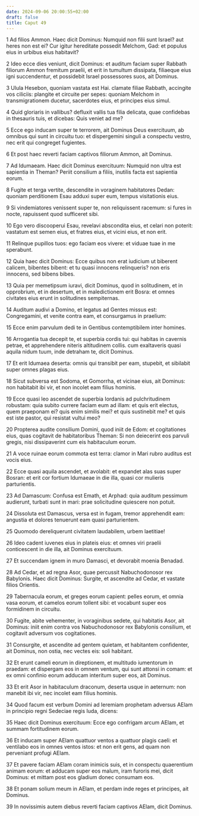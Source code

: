 ```yaml
---
date: 2024-09-06 20:00:55+02:00
draft: false
title: Caput 49
---
```





1 Ad filios Ammon. Haec dicit Dominus: Numquid non filii sunt Israel? aut heres non est ei? Cur igitur hereditate possedit Melchom, Gad: et populus eius in urbibus eius habitavit?

2 Ideo ecce dies veniunt, dicit Dominus: et auditum faciam super Rabbath filiorum Ammon fremitum praelii, et erit in tumultum dissipata, filiaeque eius igni succendentur, et possidebit Israel possessores suos, ait Dominus.

3 Ulula Hesebon, quoniam vastata est Hai. clamate filiae Rabbath, accingite vos ciliciis: plangite et circuite per sepes: quoniam Melchom in transmigrationem ducetur, sacerdotes eius, et principes eius simul.

4 Quid gloriaris in vallibus? defluxit vallis tua filia delicata, quae confidebas in thesauris tuis, et dicebas: Quis veniet ad me?

5 Ecce ego inducam super te terrorem, ait Dominus Deus exercituum, ab omnibus qui sunt in circuitu tuo: et dispergemini singuli a conspectu vestro, nec erit qui congreget fugientes.

6 Et post haec reverti faciam captivos filiorum Ammon, ait Dominus.

7 Ad Idumaeam. Haec dicit Dominus exercituum: Numquid non ultra est sapientia in Theman? Periit consilium a filiis, inutilis facta est sapientia eorum.

8 Fugite et terga vertite, descendite in voraginem habitatores Dedan: quoniam perditionem Esau adduxi super eum, tempus visitationis eius.

9 Si vindemiatores venissent super te, non reliquissent racemum: si fures in nocte, rapuissent quod sufficeret sibi.

10 Ego vero discooperui Esau, revelavi abscondita eius, et celari non poterit: vastatum est semen eius, et fratres eius, et vicini eius, et non erit.

11 Relinque pupillos tuos: ego faciam eos vivere: et viduae tuae in me sperabunt.

12 Quia haec dicit Dominus: Ecce quibus non erat iudicium ut biberent calicem, bibentes bibent: et tu quasi innocens relinqueris? non eris innocens, sed bibens bibes.

13 Quia per memetipsum iuravi, dicit Dominus, quod in solitudinem, et in opprobrium, et in desertum, et in maledictionem erit Bosra: et omnes civitates eius erunt in solitudines sempiternas.

14 Auditum audivi a Domino, et legatus ad Gentes missus est: Congregamini, et venite contra eam, et consurgamus in praelium:

15 Ecce enim parvulum dedi te in Gentibus contemptibilem inter homines.

16 Arrogantia tua decepit te, et superbia cordis tui: qui habitas in cavernis petrae, et apprehendere niteris altitudinem collis. cum exaltaveris quasi aquila nidum tuum, inde detraham te, dicit Dominus.

17 Et erit Idumaea deserta: omnis qui transibit per eam, stupebit, et sibilabit super omnes plagas eius.

18 Sicut subversa est Sodoma, et Gomorrha, et vicinae eius, ait Dominus: non habitabit ibi vir, et non incolet eam filius hominis.

19 Ecce quasi leo ascendet de superbia Iordanis ad pulchritudinem robustam: quia subito currere faciam eum ad illam: et quis erit electus, quem praeponam ei? quis enim similis mei? et quis sustinebit me? et quis est iste pastor, qui resistat vultui meo?

20 Propterea audite consilium Domini, quod iniit de Edom: et cogitationes eius, quas cogitavit de habitatoribus Theman: Si non deiecerint eos parvuli gregis, nisi dissipaverint cum eis habitaculum eorum.

21 A voce ruinae eorum commota est terra: clamor in Mari rubro auditus est vocis eius.

22 Ecce quasi aquila ascendet, et avolabit: et expandet alas suas super Bosran: et erit cor fortium Idumaeae in die illa, quasi cor mulieris parturientis.

23 Ad Damascum: Confusa est Emath, et Arphad: quia auditum pessimum audierunt, turbati sunt in mari: prae solicitudine quiescere non potuit.

24 Dissoluta est Damascus, versa est in fugam, tremor apprehendit eam: angustia et dolores tenuerunt eam quasi parturientem.

25 Quomodo dereliquerunt civitatem laudabilem, urbem laetitiae!

26 Ideo cadent iuvenes eius in plateis eius: et omnes viri praelii conticescent in die illa, ait Dominus exercituum.

27 Et succendam ignem in muro Damasci, et devorabit moenia Benadad.

28 Ad Cedar, et ad regna Asor, quae percussit Nabuchodonosor rex Babylonis. Haec dicit Dominus: Surgite, et ascendite ad Cedar, et vastate filios Orientis.

29 Tabernacula eorum, et greges eorum capient: pelles eorum, et omnia vasa eorum, et camelos eorum tollent sibi: et vocabunt super eos formidinem in circuitu.

30 Fugite, abite vehementer, in voraginibus sedete, qui habitatis Asor, ait Dominus: iniit enim contra vos Nabuchodonosor rex Babylonis consilium, et cogitavit adversum vos cogitationes.

31 Consurgite, et ascendite ad gentem quietam, et habitantem confidenter, ait Dominus, non ostia, nec vectes eis: soli habitant.

32 Et erunt cameli eorum in direptionem, et multitudo iumentorum in praedam: et dispergam eos in omnem ventum, qui sunt attonsi in comam: et ex omni confinio eorum adducam interitum super eos, ait Dominus.

33 Et erit Asor in habitaculum draconum, deserta usque in aeternum: non manebit ibi vir, nec incolet eam filius hominis.

34 Quod facum est verbum Domini ad Ieremiam prophetam adversus AElam in principio regni Sedeciae regis Iuda, dicens:

35 Haec dicit Dominus exercituum: Ecce ego confrigam arcum AElam, et summam fortitudinem eorum.

36 Et inducam super AElam quattuor ventos a quattuor plagis caeli: et ventilabo eos in omnes ventos istos: et non erit gens, ad quam non perveniant profugi AElam.

37 Et pavere faciam AElam coram inimicis suis, et in conspectu quaerentium animam eorum: et adducam super eos malum, iram furoris mei, dicit Dominus: et mittam post eos gladium donec consumam eos.

38 Et ponam solium meum in AElam, et perdam inde reges et principes, ait Dominus.

39 In novissimis autem diebus reverti faciam captivos AElam, dicit Dominus.

